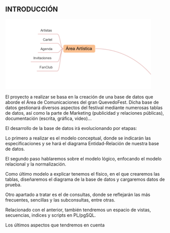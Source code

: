 ## INTRODUCCIÓN

![ImagenBBDD](Images/Captura.PNG)

El proyecto a realizar se basa en la creación de una base de datos que aborde el Área de Comunicaciones del gran QuevedoFest.
Dicha base de datos gestionará diversos aspectos del festival mediante numerosas tablas de datos, así como la parte de Marketing (publicidad y relaciones públicas), documentación (escrita, gráfica, video)...

El desarrollo de la base de datos irá evolucionando por etapas:   

Lo primero a realizar es el modelo conceptual, donde se indicarán las especificaciones y se hará el diagrama Entidad-Relación de nuestra base de datos. 

El segundo paso hablaremos sobre el modelo lógico, enfocando el modelo relacional y la normalización.  

Como último modelo a explicar tenemos el físico, en el que crearemos las tablas, diseñaremos el diagrama de la base de datos y cargaremos datos de prueba.  

Otro apartado a tratar es el de consultas, donde se reflejarán las más frecuentes, sencillas y las subconsultas, entre otras.  

Relacionado con el anterior, también tendremos un espacio de vistas, secuencias, indices y scripts en PL/pgSQL.

Los últimos aspectos que tendremos en cuenta 